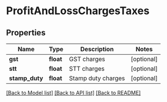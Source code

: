 # ProfitAndLossChargesTaxes

## Properties
Name | Type | Description | Notes
------------ | ------------- | ------------- | -------------
**gst** | **float** | GST charges | [optional] 
**stt** | **float** | STT charges | [optional] 
**stamp_duty** | **float** | Stamp duty charges | [optional] 

[[Back to Model list]](../README.md#documentation-for-models) [[Back to API list]](../README.md#documentation-for-api-endpoints) [[Back to README]](../README.md)

